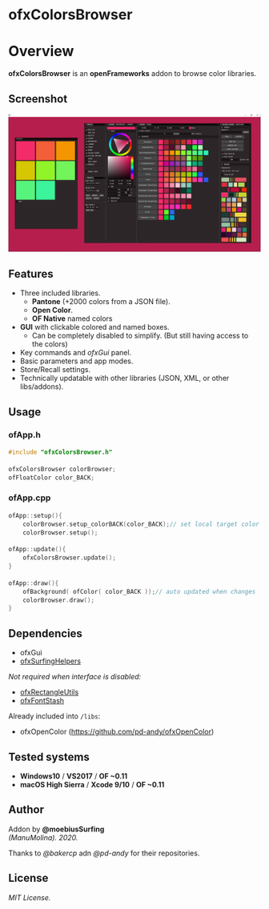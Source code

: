 ofxColorsBrowser
=============================

# Overview
**ofxColorsBrowser** is an **openFrameworks** addon to browse color libraries.

## Screenshot
![image](/readme_images/Capture.PNG?raw=true "image")

## Features
* Three included libraries.
  * **Pantone** (+2000 colors from a JSON file).
  * **Open Color**.
  * **OF Native** named colors
* **GUI** with clickable colored and named boxes. 
  * Can be completely disabled to simplify. (But still having access to the colors)
* Key commands and *ofxGui* panel.
* Basic parameters and app modes.
* Store/Recall settings.
* Technically updatable with other libraries (JSON, XML, or other libs/addons).

## Usage
 
### ofApp.h
```.cpp
#include "ofxColorsBrowser.h"

ofxColorsBrowser colorBrowser;
ofFloatColor color_BACK;
```

### ofApp.cpp
```.cpp
ofApp::setup(){
    colorBrowser.setup_colorBACK(color_BACK);// set local target color auto-receiver
    colorBrowser.setup();

ofApp::update(){
	ofxColorsBrowser.update();
}

ofApp::draw(){
    ofBackground( ofColor( color_BACK ));// auto updated when changes
	colorBrowser.draw();
}
```

## Dependencies
* ofxGui
* [ofxSurfingHelpers](https://github.com/moebiussurfing/ofxSurfingHelpers)  

*Not required when interface is disabled:*  
* [ofxRectangleUtils](https://github.com/bakercp/ofxRectangleUtils) 
* [ofxFontStash](https://github.com/armadillu/ofxFontStash)  

Already included into ```/libs```:  
* ofxOpenColor (https://github.com/pd-andy/ofxOpenColor)  
 
## Tested systems
- **Windows10** / **VS2017** / **OF ~0.11**
- **macOS High Sierra** / **Xcode 9/10** / **OF ~0.11**

## Author
Addon by **@moebiusSurfing**  
*(ManuMolina). 2020.*  

Thanks to *@bakercp* adn *@pd-andy* for their repositories.  

## License
*MIT License.*
